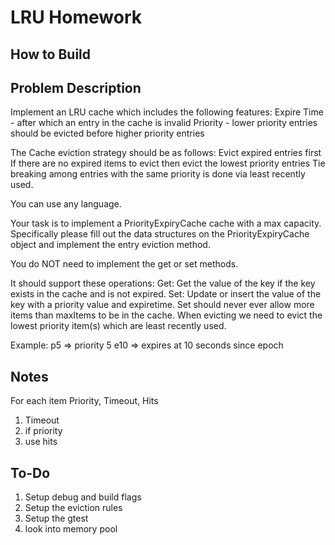 # LRU Homework
## How to Build

## Problem Description
Implement an LRU cache which includes the following features:
  Expire Time - after which an entry in the cache is invalid
  Priority - lower priority entries should be evicted before higher priority entries

The Cache eviction strategy should be as follows:
  Evict expired entries first
  If there are no expired items to evict then evict the lowest priority entries
    Tie breaking among entries with the same priority is done via least recently used.

You can use any language.

Your task is to implement a PriorityExpiryCache cache with a max capacity.  Specifically please fill out the data structures on the PriorityExpiryCache object and implement the entry eviction method.

You do NOT need to implement the get or set methods.

It should support these operations:
  Get: Get the value of the key if the key exists in the cache and is not expired.
  Set: Update or insert the value of the key with a priority value and expiretime.
    Set should never ever allow more items than maxItems to be in the cache.
    When evicting we need to evict the lowest priority item(s) which are least recently used.

Example:
p5 => priority 5
e10 => expires at 10 seconds since epoch

## Notes
For each item Priority, Timeout, Hits

1. Timeout
2. if priority
3. use hits


## To-Do
1. Setup debug and build flags
2. Setup the eviction rules
3. Setup the gtest
4. look into memory pool